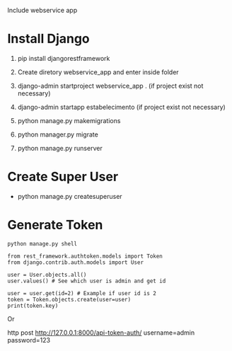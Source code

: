 Include webservice app


# Install Django

1. pip install djangorestframework

2. Create diretory webservice_app and enter inside folder

3. django-admin startproject webservice_app . (if project exist not necessary)

4. django-admin startapp estabelecimento (if project exist not necessary)

5. python manage.py makemigrations

6. python manager.py migrate

7. python manage.py runserver

# Create Super User

* python manage.py createsuperuser

# Generate Token

```
python manage.py shell

from rest_framework.authtoken.models import Token
from django.contrib.auth.models import User

user = User.objects.all()
user.values() # See which user is admin and get id

user = user.get(id=2) # Example if user id is 2
token = Token.objects.create(user=user)
print(token.key)

```

Or

http post http://127.0.0.1:8000/api-token-auth/ username=admin password=123
